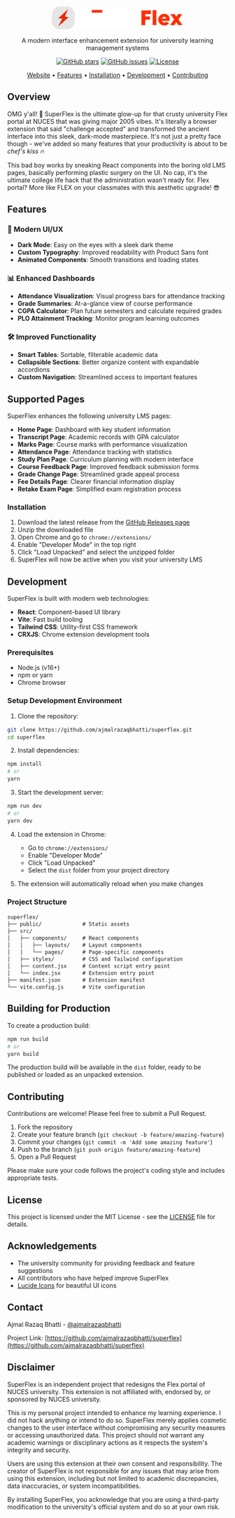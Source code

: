 <div align="center">
  <img src="public/logo.svg" alt="SuperFlex Logo" width="300" />
  <p>A modern interface enhancement extension for university learning management systems</p>
  
  <p>
    <a href="https://github.com/ajmalrazaqbhatti/superflex"><img src="https://img.shields.io/github/stars/ajmalrazaqbhatti/superflex?style=for-the-badge&color=orange" alt="GitHub stars"></a>
    <a href="https://github.com/ajmalrazaqbhatti/superflex/issues"><img src="https://img.shields.io/github/issues/ajmalrazaqbhatti/superflex?style=for-the-badge&color=blue" alt="GitHub issues"></a>
    <a href="https://github.com/ajmalrazaqbhatti/superflex/blob/main/LICENSE"><img src="https://img.shields.io/github/license/ajmalrazaqbhatti/superflex?style=for-the-badge&color=green" alt="License"></a>
  </p>
  
  <p>
    <a href="https://ajmalrazaqbhatti.github.io/superflex">Website</a> •
    <a href="#features">Features</a> •
    <a href="#installation">Installation</a> •
    <a href="#development">Development</a> •
    <a href="#contributing">Contributing</a>
  </p>
</div>

## Overview

OMG y'all! 💅 SuperFlex is the ultimate glow-up for that crusty university Flex portal at NUCES that was giving major 2005 vibes. It's literally a browser extension that said "challenge accepted" and transformed the ancient interface into this sleek, dark-mode masterpiece. It's not just a pretty face though - we've added so many features that your productivity is about to be *chef's kiss* 🔥

This bad boy works by sneaking React components into the boring old LMS pages, basically performing plastic surgery on the UI. No cap, it's the ultimate college life hack that the administration wasn't ready for. Flex portal? More like FLEX on your classmates with this aesthetic upgrade! 😎

## Features

### 🎨 Modern UI/UX
- **Dark Mode**: Easy on the eyes with a sleek dark theme
- **Custom Typography**: Improved readability with Product Sans font
- **Animated Components**: Smooth transitions and loading states

### 📊 Enhanced Dashboards
- **Attendance Visualization**: Visual progress bars for attendance tracking
- **Grade Summaries**: At-a-glance view of course performance
- **CGPA Calculator**: Plan future semesters and calculate required grades
- **PLO Attainment Tracking**: Monitor program learning outcomes

### 🛠️ Improved Functionality
- **Smart Tables**: Sortable, filterable academic data
- **Collapsible Sections**: Better organize content with expandable accordions
- **Custom Navigation**: Streamlined access to important features


## Supported Pages

SuperFlex enhances the following university LMS pages:

- **Home Page**: Dashboard with key student information
- **Transcript Page**: Academic records with GPA calculator
- **Marks Page**: Course marks with performance visualization
- **Attendance Page**: Attendance tracking with statistics
- **Study Plan Page**: Curriculum planning with modern interface
- **Course Feedback Page**: Improved feedback submission forms
- **Grade Change Page**: Streamlined grade appeal process
- **Fee Details Page**: Clearer financial information display
- **Retake Exam Page**: Simplified exam registration process


### Installation
1. Download the latest release from the [GitHub Releases page](https://github.com/ajmalrazaqbhatti/superflex/releases)
2. Unzip the downloaded file
3. Open Chrome and go to `chrome://extensions/`
4. Enable "Developer Mode" in the top right
5. Click "Load Unpacked" and select the unzipped folder
6. SuperFlex will now be active when you visit your university LMS

## Development

SuperFlex is built with modern web technologies:

- **React**: Component-based UI library
- **Vite**: Fast build tooling
- **Tailwind CSS**: Utility-first CSS framework
- **CRXJS**: Chrome extension development tools

### Prerequisites
- Node.js (v16+)
- npm or yarn
- Chrome browser

### Setup Development Environment
1. Clone the repository:
```bash
git clone https://github.com/ajmalrazaqbhatti/superflex.git
cd superflex
```

2. Install dependencies:
```bash
npm install
# or
yarn
```

3. Start the development server:
```bash
npm run dev
# or
yarn dev
```

4. Load the extension in Chrome:
   - Go to `chrome://extensions/`
   - Enable "Developer Mode"
   - Click "Load Unpacked"
   - Select the `dist` folder from your project directory

5. The extension will automatically reload when you make changes

### Project Structure
```
superflex/
├── public/             # Static assets
├── src/
│   ├── components/     # React components
│   │   ├── layouts/    # Layout components
│   │   └── pages/      # Page-specific components
│   ├── styles/         # CSS and Tailwind configuration
│   ├── content.jsx     # Content script entry point
│   └── index.jsx       # Extension entry point
├── manifest.json       # Extension manifest
└── vite.config.js      # Vite configuration
```

## Building for Production

To create a production build:

```bash
npm run build
# or
yarn build
```

The production build will be available in the `dist` folder, ready to be published or loaded as an unpacked extension.

## Contributing

Contributions are welcome! Please feel free to submit a Pull Request.

1. Fork the repository
2. Create your feature branch (`git checkout -b feature/amazing-feature`)
3. Commit your changes (`git commit -m 'Add some amazing feature'`)
4. Push to the branch (`git push origin feature/amazing-feature`)
5. Open a Pull Request

Please make sure your code follows the project's coding style and includes appropriate tests.

## License

This project is licensed under the MIT License - see the [LICENSE](LICENSE) file for details.

## Acknowledgements

- The university community for providing feedback and feature suggestions
- All contributors who have helped improve SuperFlex
- [Lucide Icons](https://lucide.dev/) for beautiful UI icons

## Contact

Ajmal Razaq Bhatti - [@ajmalrazaqbhatti](https://github.com/ajmalrazaqbhatti)

Project Link: [https://github.com/ajmalrazaqbhatti/superflex](https://github.com/ajmalrazaqbhatti/superflex)

## Disclaimer

SuperFlex is an independent project that redesigns the Flex portal of NUCES university. This extension is not affiliated with, endorsed by, or sponsored by NUCES university.

This is my personal project intended to enhance my learning experience. I did not hack anything or intend to do so. SuperFlex merely applies cosmetic changes to the user interface without compromising any security measures or accessing unauthorized data. This project should not warrant any academic warnings or disciplinary actions as it respects the system's integrity and security.

Users are using this extension at their own consent and responsibility. The creator of SuperFlex is not responsible for any issues that may arise from using this extension, including but not limited to academic discrepancies, data inaccuracies, or system incompatibilities.

By installing SuperFlex, you acknowledge that you are using a third-party modification to the university's official system and do so at your own risk.
